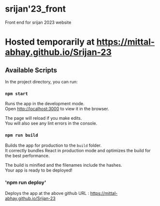 # srijan'23_front

Front end for srijan 2023 website

# Hosted temporarily at https://mittal-abhay.github.io/Srijan-23

## Available Scripts

In the project directory, you can run:

### `npm start`

Runs the app in the development mode.<br>
Open [http://localhost:3000](http://localhost:3000) to view it in the browser.

The page will reload if you make edits.<br>
You will also see any lint errors in the console.

### `npm run build`

Builds the app for production to the `build` folder.<br>
It correctly bundles React in production mode and optimizes the build for the best performance.

The build is minified and the filenames include the hashes.<br>
Your app is ready to be deployed!

### 'npm run deploy'

Deploys the app at the above github URL : https://mittal-abhay.github.io/Srijan-23
